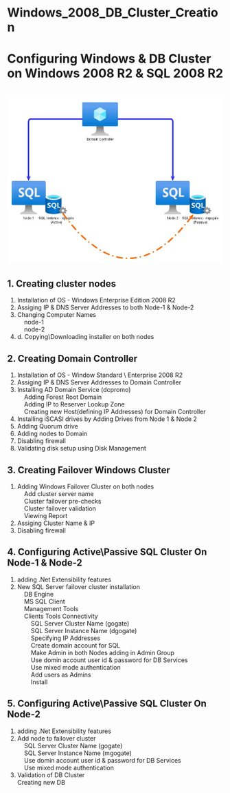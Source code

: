 # Windows_2008_DB_Cluster_Creation
<h1> Configuring Windows & DB Cluster on Windows 2008 R2 & SQL 2008 R2 <h1>
  <img src="Active_Passive_Cluster.jpg">
<h2>1. Creating cluster nodes</h2>
<ol>
  <li> Installation of OS - Windows Enterprise Edition 2008 R2 </li>
<li> Assiging IP & DNS Server Addresses to both Node-1 & Node-2</li>
<li> Changing Computer Names</li>
&nbsp;&nbsp;&nbsp;&nbsp;node-1<br>
&nbsp;&nbsp;&nbsp;&nbsp;node-2
<li>d. Copying\Downloading installer on both nodes</li>
</ol>

<h2>2. Creating Domain Controller</h2>
<ol>
<li> Installation of OS - Window Standard \ Enterprise 2008 R2</li>
<li> Assiging IP & DNS Server Addresses to Domain Controller</li>
<li> Installing AD Domain Service (dcpromo)</li>
&nbsp;&nbsp;&nbsp;&nbsp;Adding Forest Root Domain<br>
&nbsp;&nbsp;&nbsp;&nbsp;Adding IP to Reserver Lookup Zone<br>
&nbsp;&nbsp;&nbsp;&nbsp;Creating new Host(defining IP Addresses) for Domain Controller<br>
<li> Installing iSCASI drives by Adding Drives from Node 1 & Node 2</li>
<li> Adding Quorum drive </li>
<li> Adding nodes to Domain</li>
<li> Disabling firewall</li>
<li> Validating disk setup using Disk Management</li>
</ol>

<h2>3. Creating Failover Windows Cluster</h2>
<ol>
<li> Adding Windows Failover Cluster on both nodes</li>
&nbsp;&nbsp;&nbsp;&nbsp;Add cluster server name<br>
&nbsp;&nbsp;&nbsp;&nbsp;Cluster failover pre-checks<br>
&nbsp;&nbsp;&nbsp;&nbsp;Cluster failover validation<br>
&nbsp;&nbsp;&nbsp;&nbsp;Viewing Report<br>
<li> Assiging Cluster Name & IP</li>
<li> Disabling firewall</li>
</ol>

<h2>4. Configuring Active\Passive SQL Cluster On Node-1 & Node-2 </h2>
<ol>
<li> adding .Net Extensibility features</li>
<li> New SQL Server failover cluster installation </li>
&nbsp;&nbsp;&nbsp;&nbsp;DB Engine<br>
&nbsp;&nbsp;&nbsp;&nbsp;MS SQL Client<br>
&nbsp;&nbsp;&nbsp;&nbsp;Management Tools<br>
&nbsp;&nbsp;&nbsp;&nbsp;Clients Tools Connectivity<br>
&nbsp;&nbsp;&nbsp;&nbsp;&nbsp;&nbsp;&nbsp;&nbsp;SQL Server Cluster Name (gogate)<br>
&nbsp;&nbsp;&nbsp;&nbsp;&nbsp;&nbsp;&nbsp;&nbsp;SQL Server Instance Name (dgogate)<br>
&nbsp;&nbsp;&nbsp;&nbsp;&nbsp;&nbsp;&nbsp;&nbsp;Specifying IP Addresses<br>
&nbsp;&nbsp;&nbsp;&nbsp;&nbsp;&nbsp;&nbsp;&nbsp;Create domain account for SQL<br>
&nbsp;&nbsp;&nbsp;&nbsp;&nbsp;&nbsp;&nbsp;&nbsp;Make Admin in both Nodes adding in Admin Group<br>
&nbsp;&nbsp;&nbsp;&nbsp;&nbsp;&nbsp;&nbsp;&nbsp;Use domin account user id & password for DB Services<br>
&nbsp;&nbsp;&nbsp;&nbsp;&nbsp;&nbsp;&nbsp;&nbsp;Use mixed mode authentication <br>
&nbsp;&nbsp;&nbsp;&nbsp;&nbsp;&nbsp;&nbsp;&nbsp;Add users as Admins<br>
&nbsp;&nbsp;&nbsp;&nbsp;&nbsp;&nbsp;&nbsp;&nbsp;Install <br>
</ol>

<h2>5. Configuring Active\Passive SQL Cluster On Node-2 </h2>
<ol>
<li> adding .Net Extensibility features</li>
<li> Add node to failover cluster </li>
&nbsp;&nbsp;&nbsp;&nbsp;SQL Server Cluster Name (gogate)<br>
&nbsp;&nbsp;&nbsp;&nbsp;SQL Server Instance Name (mgogate)<br>
&nbsp;&nbsp;&nbsp;&nbsp;Use domin account user id & password for DB Services<br>
&nbsp;&nbsp;&nbsp;&nbsp;Use mixed mode authentication <br>
<li> Validation of DB Cluster</li>
Creating new DB
</ol>
